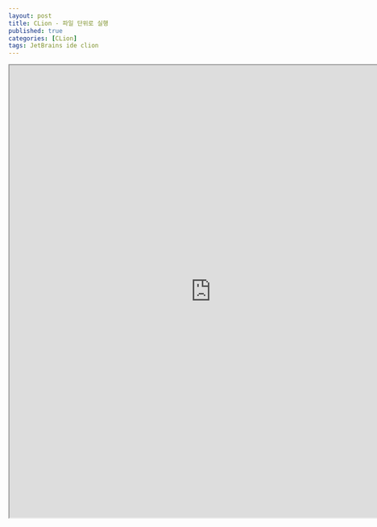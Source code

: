 ```yaml
---
layout: post
title: CLion - 파일 단위로 실행
published: true
categories: [CLion]
tags: JetBrains ide clion
---
```

<iframe width="800" height="900" src="https://docs.google.com/document/d/e/2PACX-1vS_w0JAYjqHsovqZWZ6ylZZjOMYLFhkbPpa1SJCb_ww5a1vE53RgiwpMVZif0GZoXCppKfy2P425iB3/pub?embedded=true"></iframe>    
  